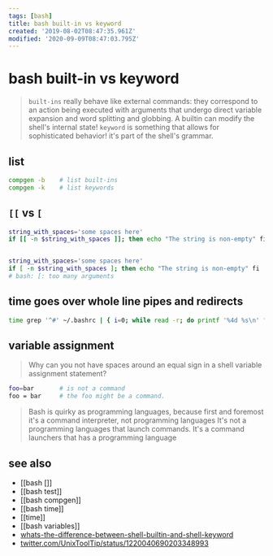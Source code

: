 ```yaml
---
tags: [bash]
title: bash built-in vs keyword
created: '2019-08-02T08:47:35.961Z'
modified: '2020-09-09T08:47:03.795Z'
---
```


# bash built-in vs keyword

> `built-ins` really behave like external commands: they correspond to an action being executed with arguments that undergo direct variable expansion and word splitting and globbing. 
> A builtin can modify the shell's internal state!
> `keyword` is something that allows for sophisticated behavior! it's part of the shell's grammar.

## list 
```sh
compgen -b    # list built-ins
compgen -k    # list keywords
```

## `[[` vs `[`
```sh
string_with_spaces='some spaces here'
if [[ -n $string_with_spaces ]]; then echo "The string is non-empty" fi


string_with_spaces='some spaces here'
if [ -n $string_with_spaces ]; then echo "The string is non-empty" fi
# bash: [: too many arguments
```

## time goes over whole line pipes and redirects
```sh
time grep '^#' ~/.bashrc | { i=0; while read -r; do printf '%4d %s\n' "$((++i))" "$REPLY"; done; } > bashrc_numbered 2>/dev/null
```

## variable assignment
> Why can you not have spaces around an equal sign in a shell variable assignment statement? 
```sh
foo=bar       # is not a command
foo = bar     # the foo might be a command.
```
> Bash is quirky as programming languages, because first and foremost it's a command interpreter, not programming languages
> It's not a programming languages that launch commands. It's a command launchers that has a programming language


## see also
- [[bash []]
- [[bash test]]
- [[bash compgen]]
- [[bash time]]
- [[time]]
- [[bash variables]]
- [whats-the-difference-between-shell-builtin-and-shell-keyword](https://askubuntu.com/a/590335/219213)
- [twitter.com/UnixToolTip/status/1220040690203348993](https://twitter.com/UnixToolTip/status/1220040690203348993)

